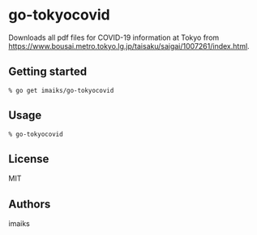 # go-tokyocovid
Downloads all pdf files for COVID-19 information at Tokyo from https://www.bousai.metro.tokyo.lg.jp/taisaku/saigai/1007261/index.html.

## Getting started
```
% go get imaiks/go-tokyocovid
```

## Usage
```
% go-tokyocovid
```
## License

MIT

## Authors

imaiks
